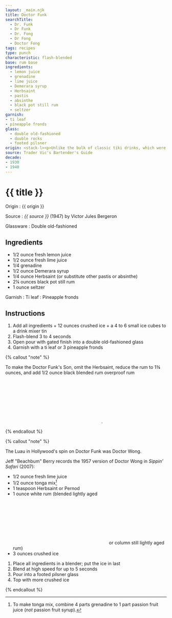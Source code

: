 ```yaml
---
layout: _main.njk
title: Doctor Funk
searchTitle:
  - Dr. Funk
  - Dr Funk
  - Dr. Fong
  - Dr Fong
  - Doctor Fong
tags: recipes
type: punch
characteristic: flash-blended
base: rum base
ingredients:
  - lemon juice
  - grenadine
  - lime juice
  - Demerara syrup
  - Herbsaint
  - pastis
  - absinthe
  - black pot still rum
  - seltzer
garnish:
- ti leaf
- pineapple fronds
glass:
  - double old-fashioned
  - double rocks
  - footed pilsner
origin: <stack-l><p>Unlike the bulk of classic tiki drinks, which were invented by white men in California, this recipe actually originated in Polynesia. Doctor Bernard Funk was a German-born physician practicing medicine in Samoa's capital city, Apia. While in Samoa, Funk befriended <cite>Treasure Island</cite> author Robert Louis Stevenson; eventually he served as the writer's bedside doctor when Stevenson died in 1894.</p><p>Funk concocted a medicinal tonic comprising <q>a portion of absinthe, a dash of grenadine – a syrup of the pomegranate fruit, the juice of two limes, and half a pint of siphon water,</q> which eventually became notorious throughout the region. Travel writer Frederick O’Brien (1869&#8288;&thinsp;&#8288;–&#8288;&thinsp;&#8288;1932) mentions it in his books <cite>White Shadows in the South Seas</cite> (1919) and <cite>Mystic Isles of the South Seas</cite> (1921).</p><p>Don the Beachcomber created multiple Doctor Funk recipes beginning in the 1930s and continuing through the 1940s; Trader Vic had his own versions as well. As other restaurants copied and tweaked the recipe, they often changed the name; the Doctor Fong and Doctor Wong being two examples (see note).</p><p>The following recipe is based on Victor Bergeron's 1947 version.</p></stack-l>
source: Trader Vic's Bartender's Guide
decade:
- 1930
- 1940
---
```


<!-- markdownlint-disable MD025 -->
# {{ title }}
<!-- markdownlint-disable MD025 -->

Origin
  : {{ origin }}

Source
  : <cite>{{ source }}</cite> (1947) by  Victor Jules Bergeron

Glassware
  : Double old-fashioned

## Ingredients

* 1/2 ounce fresh lemon juice
* 1/2 ounce fresh lime juice
* 1/4 grenadine
* 1/2 ounce Demerara syrup
* 1/4 ounce Herbsaint (or substitute other pastis or absinthe)
* 2&frac14; ounces black pot still rum
* 1 ounce seltzer

Garnish
  : Ti leaf
  : Pineapple fronds

## Instructions

1. Add all ingredients + 12 ounces crushed ice + a 4 to 6 small ice cubes to a drink mixer tin
3. Flash-blend 3 to 4 seconds
4. Open pour with gated finish into a double old-fashioned glass
5. Garnish with a ti leaf or 3 pineapple fronds

<!-- markdownlint-disable MD012 -->
{% callout "note" %}
<!-- markdownlint-enable MD012 -->

  To make the Doctor Funk's Son, omit the Herbsaint, reduce the rum to 1&frac34; ounces, and add 1/2 ounce black blended rum overproof rum<icon-l space="1em" label="(6)" class="bigger"><span class="with-icon"><svg class="icon"><use href="/assets/images/icons/circle-6.svg#circle-6"></use></svg></span></icon-l>.

{% endcallout %}

<!-- markdownlint-disable MD012 -->
{% callout "note" %}
<!-- markdownlint-enable MD012 -->

  The Luau in Hollywood's spin on Doctor Funk was Doctor Wong.

  Jeff "Beachbum" Berry records the 1957 version of Doctor Wong in <cite>Sippin&rsquo; Safari</cite> (2007):

* 1/2 ounce fresh lime juice
* 1/2 ounce tonga mix[^1]
* 1 teaspoon Herbsaint or Pernod
* 1 ounce white rum (blended lightly aged<icon-l space="1em" class="bigger" label="(2)"><span class="with-icon"><svg class="icon"><use href="/assets/images/icons/circle-2.svg#circle-2"></use></svg></span></icon-l><span class="after-icon"></span>or column still lightly aged rum)
* 3 ounces crushed ice

[^1]: To make tonga mix, combine 4 parts grenadine to 1 part passion fruit juice (<em>not</em> passion fruit syrup).

1. Place all ingredients in a blender; put the ice in last
2. Blend at high speed for up to 5 seconds
3. Pour into a footed pilsner glass
4. Top with more crushed ice

{% endcallout %}
